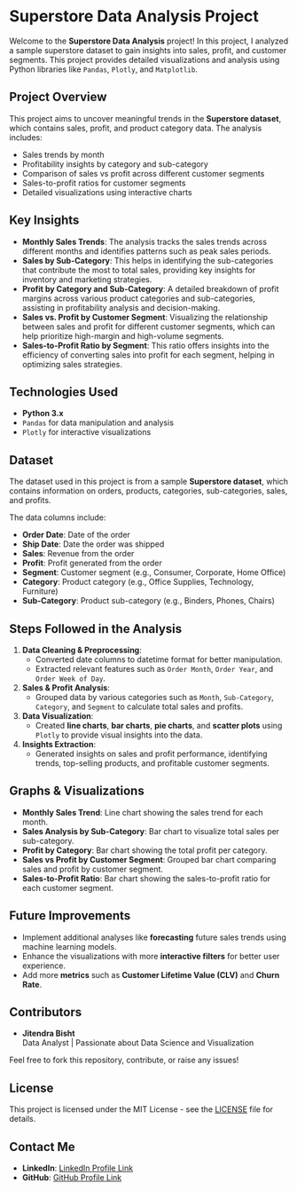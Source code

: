 # **Superstore Data Analysis Project**

Welcome to the **Superstore Data Analysis** project! In this project, I analyzed a sample superstore dataset to gain insights into sales, profit, and customer segments. This project provides detailed visualizations and analysis using Python libraries like `Pandas`, `Plotly`, and `Matplotlib`.

## **Project Overview**
This project aims to uncover meaningful trends in the **Superstore dataset**, which contains sales, profit, and product category data. The analysis includes:
- Sales trends by month
- Profitability insights by category and sub-category
- Comparison of sales vs profit across different customer segments
- Sales-to-profit ratios for customer segments
- Detailed visualizations using interactive charts

## **Key Insights**
- **Monthly Sales Trends**: The analysis tracks the sales trends across different months and identifies patterns such as peak sales periods.
- **Sales by Sub-Category**: This helps in identifying the sub-categories that contribute the most to total sales, providing key insights for inventory and marketing strategies.
- **Profit by Category and Sub-Category**: A detailed breakdown of profit margins across various product categories and sub-categories, assisting in profitability analysis and decision-making.
- **Sales vs. Profit by Customer Segment**: Visualizing the relationship between sales and profit for different customer segments, which can help prioritize high-margin and high-volume segments.
- **Sales-to-Profit Ratio by Segment**: This ratio offers insights into the efficiency of converting sales into profit for each segment, helping in optimizing sales strategies.

## **Technologies Used**
- **Python 3.x**
- `Pandas` for data manipulation and analysis
- `Plotly` for interactive visualizations


## **Dataset**
The dataset used in this project is from a sample **Superstore dataset**, which contains information on orders, products, categories, sub-categories, sales, and profits.

The data columns include:
- **Order Date**: Date of the order
- **Ship Date**: Date the order was shipped
- **Sales**: Revenue from the order
- **Profit**: Profit generated from the order
- **Segment**: Customer segment (e.g., Consumer, Corporate, Home Office)
- **Category**: Product category (e.g., Office Supplies, Technology, Furniture)
- **Sub-Category**: Product sub-category (e.g., Binders, Phones, Chairs)

## **Steps Followed in the Analysis**
1. **Data Cleaning & Preprocessing**: 
    - Converted date columns to datetime format for better manipulation.
    - Extracted relevant features such as `Order Month`, `Order Year`, and `Order Week of Day`.
2. **Sales & Profit Analysis**: 
    - Grouped data by various categories such as `Month`, `Sub-Category`, `Category`, and `Segment` to calculate total sales and profits.
3. **Data Visualization**: 
    - Created **line charts**, **bar charts**, **pie charts**, and **scatter plots** using `Plotly` to provide visual insights into the data.
4. **Insights Extraction**: 
    - Generated insights on sales and profit performance, identifying trends, top-selling products, and profitable customer segments.



## **Graphs & Visualizations**
- **Monthly Sales Trend**: Line chart showing the sales trend for each month.
- **Sales Analysis by Sub-Category**: Bar chart to visualize total sales per sub-category.
- **Profit by Category**: Bar chart showing the total profit per category.
- **Sales vs Profit by Customer Segment**: Grouped bar chart comparing sales and profit by customer segment.
- **Sales-to-Profit Ratio**: Bar chart showing the sales-to-profit ratio for each customer segment.

## **Future Improvements**
- Implement additional analyses like **forecasting** future sales trends using machine learning models.
- Enhance the visualizations with more **interactive filters** for better user experience.
- Add more **metrics** such as **Customer Lifetime Value (CLV)** and **Churn Rate**.

## **Contributors**
- **Jitendra Bisht**  
  Data Analyst | Passionate about Data Science and Visualization

Feel free to fork this repository, contribute, or raise any issues!

## **License**
This project is licensed under the MIT License - see the [LICENSE](LICENSE) file for details.

## **Contact Me**
- **LinkedIn**: [LinkedIn Profile Link](https://www.linkedin.com/in/jitendra-singh-566a5522b/)
- **GitHub**: [GitHub Profile Link](https://github.com/jiten0777)
